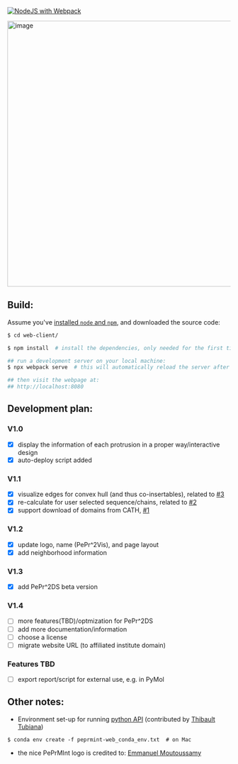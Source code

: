 [![NodeJS with Webpack](https://github.com/reuter-group/peprmint-web/actions/workflows/webpack.yml/badge.svg)](https://github.com/reuter-group/peprmint-web/actions/workflows/webpack.yml)


[<img width="600" alt="image" src="https://user-images.githubusercontent.com/5687628/124143879-c5df7f00-da8b-11eb-9add-2c3f20337dfa.png">](https://reuter-group.github.io/peprmint)


## Build:
Assume you've [installed `node` and `npm`](https://nodejs.org/en/), and downloaded the source code:
```bash
$ cd web-client/ 

$ npm install  # install the dependencies, only needed for the first time

## run a development server on your local machine: 
$ npx webpack serve  # this will automatically reload the server after any file modifications

## then visit the webpage at: 
## http://localhost:8080
```

## Development plan:
### V1.0
- [x] display the information of each protrusion in a proper way/interactive design
- [x] auto-deploy script added

### V1.1
 - [x] visualize edges for convex hull (and thus co-insertables), related to [#3](/../../issues/3)
 - [x] re-calculate for user selected sequence/chains, related to [#2](/../../issues/2)
 - [x] support download of domains from CATH, [#1](/../../issues/1)
 
### V1.2
- [x] update logo, name (PePr^2Vis), and page layout
- [x] add neighborhood information

### V1.3
- [x] add PePr^2DS beta version

### V1.4
- [ ] more features(TBD)/optmization for PePr^2DS 
- [ ] add more documentation/information
- [ ] choose a license
- [ ] migrate website URL (to affiliated institute domain) 

### Features TBD
- [ ] export report/script for external use, e.g. in PyMol


## Other notes:

- Environment set-up for running [python API](https://github.com/reuter-group/peprmint-web/blob/main/protrusion_for_dandan.py) (contributed by [Thibault Tubiana](https://github.com/tubiana))
```
$ conda env create -f peprmint-web_conda_env.txt  # on Mac
```

- the nice PePrMInt logo is credited to: [Emmanuel Moutoussamy](https://www.uib.no/en/persons/Emmanuel.Edouard.Moutoussamy)
